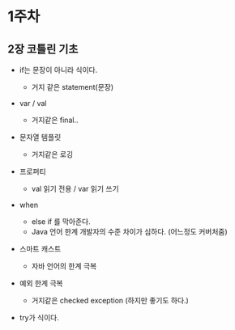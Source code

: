 # 1주차

## 2장 코틀린 기초 

- if는 문장이 아니라 식이다. 
  - 거지 같은 statement(문장)

- var / val 
    - 거지같은 final..
- 문자열 템플릿 
    - 거지같은 로깅
- 프로퍼티 
    - val 읽기 전용 / var 읽기 쓰기 
- when 
    - else if 를 막아준다. 
    - Java 언어 한계  개발자의 수준 차이가 심하다. (어느정도 커버처줌)
    
- 스마트 캐스트
    - 자바 언어의 한계 극복
    
- 예외 한계 극복 
    - 거지같은 checked exception (하지만 좋기도 하다.)

- try가 식이다.         
      
 

